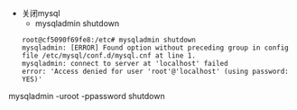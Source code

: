 


+ 关闭mysql
	+ mysqladmin shutdown
	```
	root@cf5090f69fe8:/etc# mysqladmin shutdown
    mysqladmin: [ERROR] Found option without preceding group in config file /etc/mysql/conf.d/mysql.cnf at line 1.
    mysqladmin: connect to server at 'localhost' failed
    error: 'Access denied for user 'root'@'localhost' (using password: YES)'
	```
mysqladmin -uroot -ppassword shutdown

